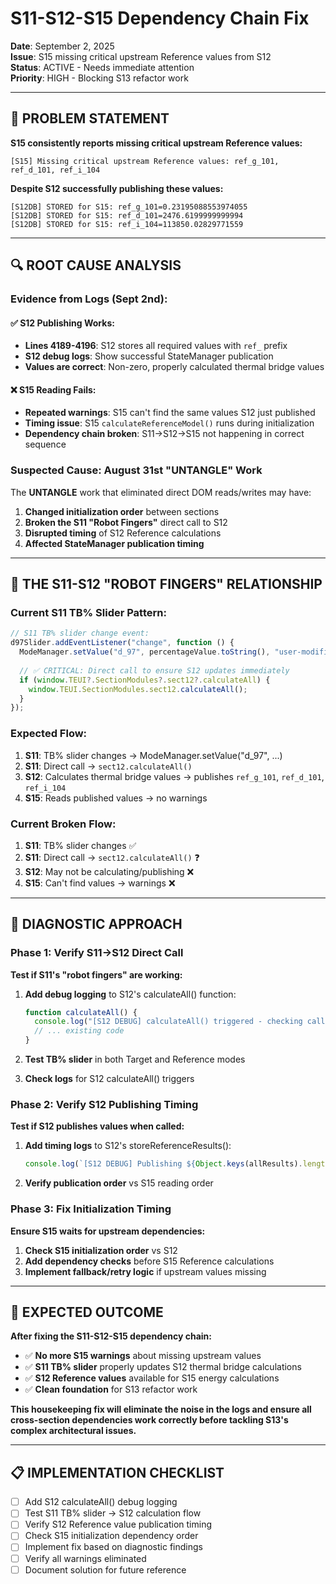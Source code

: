 # S11-S12-S15 Dependency Chain Fix

**Date**: September 2, 2025  
**Issue**: S15 missing critical upstream Reference values from S12  
**Status**: ACTIVE - Needs immediate attention  
**Priority**: HIGH - Blocking S13 refactor work

---

## 🚨 **PROBLEM STATEMENT**

**S15 consistently reports missing critical upstream Reference values:**
```
[S15] Missing critical upstream Reference values: ref_g_101, ref_d_101, ref_i_104
```

**Despite S12 successfully publishing these values:**
```
[S12DB] STORED for S15: ref_g_101=0.23195088553974055
[S12DB] STORED for S15: ref_d_101=2476.6199999999994  
[S12DB] STORED for S15: ref_i_104=113850.02829771559
```

---

## 🔍 **ROOT CAUSE ANALYSIS**

### **Evidence from Logs (Sept 2nd):**

#### **✅ S12 Publishing Works:**
- **Lines 4189-4196**: S12 stores all required values with `ref_` prefix
- **S12 debug logs**: Show successful StateManager publication
- **Values are correct**: Non-zero, properly calculated thermal bridge values

#### **❌ S15 Reading Fails:**
- **Repeated warnings**: S15 can't find the same values S12 just published
- **Timing issue**: S15 `calculateReferenceModel()` runs during initialization
- **Dependency chain broken**: S11→S12→S15 not happening in correct sequence

### **Suspected Cause: August 31st "UNTANGLE" Work**

The **UNTANGLE** work that eliminated direct DOM reads/writes may have:
1. **Changed initialization order** between sections
2. **Broken the S11 "Robot Fingers"** direct call to S12
3. **Disrupted timing** of S12 Reference calculations
4. **Affected StateManager publication timing**

---

## 🎯 **THE S11-S12 "ROBOT FINGERS" RELATIONSHIP**

### **Current S11 TB% Slider Pattern:**
```javascript
// S11 TB% slider change event:
d97Slider.addEventListener("change", function () {
  ModeManager.setValue("d_97", percentageValue.toString(), "user-modified");
  
  // ✅ CRITICAL: Direct call to ensure S12 updates immediately
  if (window.TEUI?.SectionModules?.sect12?.calculateAll) {
    window.TEUI.SectionModules.sect12.calculateAll();
  }
});
```

### **Expected Flow:**
1. **S11**: TB% slider changes → ModeManager.setValue("d_97", ...)
2. **S11**: Direct call → `sect12.calculateAll()`
3. **S12**: Calculates thermal bridge values → publishes `ref_g_101`, `ref_d_101`, `ref_i_104`
4. **S15**: Reads published values → no warnings

### **Current Broken Flow:**
1. **S11**: TB% slider changes ✅
2. **S11**: Direct call → `sect12.calculateAll()` ❓
3. **S12**: May not be calculating/publishing ❌
4. **S15**: Can't find values → warnings ❌

---

## 🔧 **DIAGNOSTIC APPROACH**

### **Phase 1: Verify S11→S12 Direct Call**
**Test if S11's "robot fingers" are working:**

1. **Add debug logging** to S12's calculateAll() function:
   ```javascript
   function calculateAll() {
     console.log("[S12 DEBUG] calculateAll() triggered - checking caller");
     // ... existing code
   }
   ```

2. **Test TB% slider** in both Target and Reference modes
3. **Check logs** for S12 calculateAll() triggers

### **Phase 2: Verify S12 Publishing Timing**
**Test if S12 publishes values when called:**

1. **Add timing logs** to S12's storeReferenceResults():
   ```javascript
   console.log(`[S12 DEBUG] Publishing ${Object.keys(allResults).length} Reference values to StateManager`);
   ```

2. **Verify publication order** vs S15 reading order

### **Phase 3: Fix Initialization Timing**
**Ensure S15 waits for upstream dependencies:**

1. **Check S15 initialization order** vs S12
2. **Add dependency checks** before S15 Reference calculations
3. **Implement fallback/retry logic** if upstream values missing

---

## 🎯 **EXPECTED OUTCOME**

**After fixing the S11-S12-S15 dependency chain:**
- ✅ **No more S15 warnings** about missing upstream values
- ✅ **S11 TB% slider** properly updates S12 thermal bridge calculations
- ✅ **S12 Reference values** available for S15 energy calculations  
- ✅ **Clean foundation** for S13 refactor work

**This housekeeping fix will eliminate the noise in the logs and ensure all cross-section dependencies work correctly before tackling S13's complex architectural issues.**

---

## 📋 **IMPLEMENTATION CHECKLIST**

- [ ] Add S12 calculateAll() debug logging
- [ ] Test S11 TB% slider → S12 calculation flow
- [ ] Verify S12 Reference value publication timing
- [ ] Check S15 initialization dependency order
- [ ] Implement fix based on diagnostic findings
- [ ] Verify all warnings eliminated
- [ ] Document solution for future reference